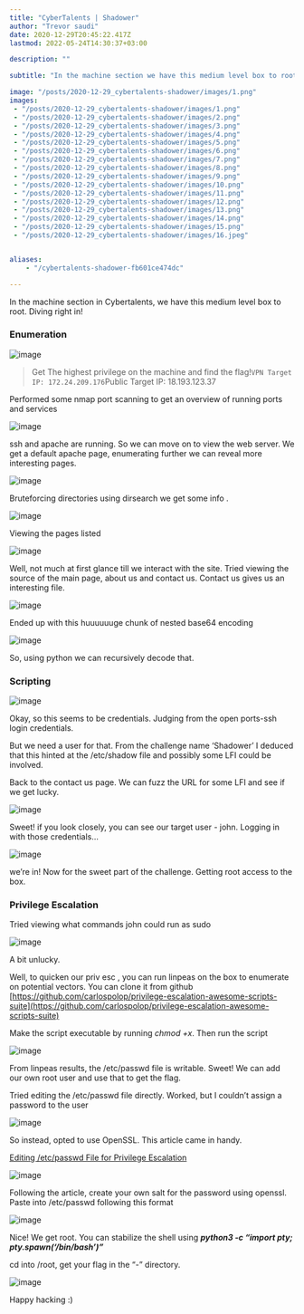 ```yaml
---
title: "CyberTalents | Shadower"
author: "Trevor saudi"
date: 2020-12-29T20:45:22.417Z
lastmod: 2022-05-24T14:30:37+03:00

description: ""

subtitle: "In the machine section we have this medium level box to root. Diving right in!"

image: "/posts/2020-12-29_cybertalents-shadower/images/1.png" 
images:
 - "/posts/2020-12-29_cybertalents-shadower/images/1.png"
 - "/posts/2020-12-29_cybertalents-shadower/images/2.png"
 - "/posts/2020-12-29_cybertalents-shadower/images/3.png"
 - "/posts/2020-12-29_cybertalents-shadower/images/4.png"
 - "/posts/2020-12-29_cybertalents-shadower/images/5.png"
 - "/posts/2020-12-29_cybertalents-shadower/images/6.png"
 - "/posts/2020-12-29_cybertalents-shadower/images/7.png"
 - "/posts/2020-12-29_cybertalents-shadower/images/8.png"
 - "/posts/2020-12-29_cybertalents-shadower/images/9.png"
 - "/posts/2020-12-29_cybertalents-shadower/images/10.png"
 - "/posts/2020-12-29_cybertalents-shadower/images/11.png"
 - "/posts/2020-12-29_cybertalents-shadower/images/12.png"
 - "/posts/2020-12-29_cybertalents-shadower/images/13.png"
 - "/posts/2020-12-29_cybertalents-shadower/images/14.png"
 - "/posts/2020-12-29_cybertalents-shadower/images/15.png"
 - "/posts/2020-12-29_cybertalents-shadower/images/16.jpeg"


aliases:
    - "/cybertalents-shadower-fb601ce474dc"

---
```


In the machine section in Cybertalents, we have this medium level box to root. Diving right in!

### Enumeration

![image](/posts/2020-12-29_cybertalents-shadower/images/1.png#layoutTextWidth)
> Get The highest privilege on the machine and find the flag!``VPN Target IP: 172.24.209.176``Public Target IP: 18.193.123.37

Performed some nmap port scanning to get an overview of running ports and services

![image](/posts/2020-12-29_cybertalents-shadower/images/2.png#layoutTextWidth)


ssh and apache are running. So we can move on to view the web server. We get a default apache page, enumerating further we can reveal more interesting pages.

![image](/posts/2020-12-29_cybertalents-shadower/images/3.png#layoutTextWidth)


Bruteforcing directories using dirsearch we get some info .

![image](/posts/2020-12-29_cybertalents-shadower/images/4.png#layoutTextWidth)


Viewing the pages listed

![image](/posts/2020-12-29_cybertalents-shadower/images/5.png#layoutTextWidth)


Well, not much at first glance till we interact with the site. Tried viewing the source of the main page, about us and contact us. Contact us gives us an interesting file.

![image](/posts/2020-12-29_cybertalents-shadower/images/6.png#layoutTextWidth)


Ended up with this huuuuuuge chunk of nested base64 encoding

![image](/posts/2020-12-29_cybertalents-shadower/images/7.png#layoutTextWidth)


So, using python we can recursively decode that.

### Scripting

![image](/posts/2020-12-29_cybertalents-shadower/images/8.png#layoutTextWidth)


Okay, so this seems to be credentials. Judging from the open ports-ssh login credentials.

But we need a user for that. From the challenge name ‘Shadower’ I deduced that this hinted at the /etc/shadow file and possibly some LFI could be involved.

Back to the contact us page. We can fuzz the URL for some LFI and see if we get lucky.

![image](/posts/2020-12-29_cybertalents-shadower/images/9.png#layoutTextWidth)


Sweet! if you look closely, you can see our target user - john. Logging in with those credentials…

![image](/posts/2020-12-29_cybertalents-shadower/images/10.png#layoutTextWidth)


we’re in! Now for the sweet part of the challenge. Getting root access to the box.

### Privilege Escalation

Tried viewing what commands john could run as sudo

![image](/posts/2020-12-29_cybertalents-shadower/images/11.png#layoutTextWidth)


A bit unlucky.

Well, to quicken our priv esc , you can run linpeas on the box to enumerate on potential vectors. You can clone it from github [https://github.com/carlospolop/privilege-escalation-awesome-scripts-suite](https://github.com/carlospolop/privilege-escalation-awesome-scripts-suite)

Make the script executable by running _chmod +x_. Then run the script

![image](/posts/2020-12-29_cybertalents-shadower/images/12.png#layoutTextWidth)


From linpeas results, the /etc/passwd file is writable. Sweet! We can add our own root user and use that to get the flag.

Tried editing the /etc/passwd file directly. Worked, but I couldn’t assign a password to the user

![image](/posts/2020-12-29_cybertalents-shadower/images/13.png#layoutTextWidth)


So instead, opted to use OpenSSL. This article came in handy.

[Editing /etc/passwd File for Privilege Escalation](https://www.hackingarticles.in/editing-etc-passwd-file-for-privilege-escalation/)

![image](/posts/2020-12-29_cybertalents-shadower/images/14.png#layoutTextWidth)


Following the article, create your own salt for the password using openssl. Paste into /etc/passwd following this format

![image](/posts/2020-12-29_cybertalents-shadower/images/15.png#layoutTextWidth)


Nice! We get root. You can stabilize the shell using **_python3 -c “import pty; pty.spawn(‘/bin/bash’)”_**

cd into /root, get your flag in the “-” directory.

![image](/posts/2020-12-29_cybertalents-shadower/images/16.jpeg#layoutTextWidth)


Happy hacking :)
